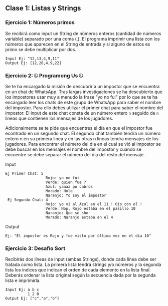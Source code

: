 ## Clase 1: Listas y Strings

### Ejercicio 1: Números primos

Se recibirá como input un String de números enteros (cantidad de números variable) separado por una coma (,). El programa imprimir una lista con los
números que aparecen en el String de entrada y si alguno de estos es primo se debe multiplicar por dos.

```
Input Ej: "12,13,4,9,11"
Output Ej: [12,26,4,9,22]
```

### Ejercicio 2: ඞ Programong Us ඞ
Se te ha encargado la misión de descubrir a un impostor que se encuentra en un chat de WhatsApp. Tras largas investigaciones se ha descubierto que los impostores usar muy a menudo la frase "yo no fui" por lo que se te ha encargado leer los chats de este grupo de WhatsApp para saber el nombre del impostor. Para ello debes utilizar el primer chat para saber el nombre del impostor. El input de este chat consta de un número entero `n` seguido de `n` lineas que contienen los mensajes de los jugadores.

Adicionalmente se te pide que encuentres el día en que el impostor fue econtrado en un segundo chat.
El segundo chat también tendrá un número entero n en su primera linea y en las otras n lineas tendra mensajes de los jugadores. Para encontrar
el número del dia en el cual se vió al impostor se debe buscar en los mensajes el nombre del impostor y cuando se encuentre se debe separar el número del dia del resto del mensaje. 

Input
```
Ej Primer Chat: 5
                  Rojo: yo no fui
                  Verde: quien fue ?
                  Azul: yaaaa po cabros
                  Morado: Hola
                  Naranjo: Yo soy el impostor
 Ej Segundo Chat: 4
                  Rojo: yo vi al Azul en el 11 ! Ojo con el !
                  Verde: Nop, Rojo estaba en el pasillo 10
                  Naranjo: Que se sho
                  Morado: Naranjo estaba en el 4
```
Output
```
Ej: "El impostor es Rojo y fue visto por última vez en el día 10"
```

### Ejercicio 3: Desafío Sort

Recibirás dos líneas de input (ambas Strings), donde cada línea debe ser tratada como lista. La primera lista tendrá strings y/o números y la 
segunda lista los índices que indican el orden de cada elemento en la lista final. Deberás ordenar la lista original según la secuencia dada por la 
segunda lista e imprimirla.

```
Input Ej: a b c
          1 2 0
Output Ej: ["c","a","b"] 
```
